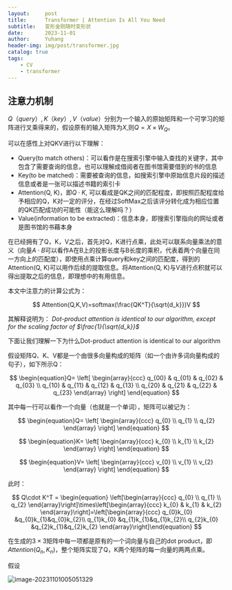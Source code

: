 ```yaml
---
layout:     post
title:      Transformer | Attention Is All You Need
subtitle:   变形金刚随时变形状
date:       2023-11-01
author:     Yuhang
header-img: img/post/transformer.jpg
catalog: true
tags:
    - CV 
    - transformer
---
```








## 注意力机制

$Q（query）,K（key）,V（value）$分别为一个输入的原始矩阵和一个可学习的矩阵进行叉乘得来的，假设原有的输入矩阵为$X$,则$Q = X \times W_Q$。 



可以在感性上对QKV进行以下理解：

- Query(to match others)：可以看作是在搜索引擎中输入查找的关键字，其中包含了需要查询的信息，也可以理解成借阅者在图书馆需要借到的书的信息
- Key(to be matched)：需要被查询的信息，如搜索引擎中原始信息片段的描述信息或者是一张可以描述书籍的索引卡
- Attention(Q, K)，即$Q \cdot K$, 可以看成是QK之间的匹配程度，即按照匹配程度给予相应的Q，K对一定的评分，在经过SoftMax之后该评分转化成为相应位置的QK匹配成功的可能性（能这么理解吗？）
- Value(information to be extracted)：信息本身，即搜索引擎指向的网址或者是图书馆的书藉本身



在已经拥有了Q，K，V之后，首先对Q，K进行点乘，此处可以联系向量乘法的意义（向量$A\cdot B$可以看作A在B上的投影长度与B长度的乘积，代表着两个向量在同一方向上的匹配度），即使用点乘计算query和key之间的匹配度，得到的Attention(Q, K)可以用作后续的提取信息。将Attention(Q, K)与V进行点积就可以得出提取之后的信息，即理想中的有用信息。

本文中注意力的计算公式为：

$$
Attention(Q,K,V)=softmax(\frac{QK^T}{\sqrt{d_k}})V
$$

其解释说明为： *Dot-product attention is identical to our algorithm, except for the scaling factor of $\frac{1}{\sqrt{d_k}}$*

下面让我们理解一下为什么Dot-product attention is identical to our algorithm

假设矩阵Q、K、V都是一个由很多向量构成的矩阵（如一个由许多词向量构成的句子），如下所示Q：

$$
\begin{equation}Q=
 \left[
 \begin{array}{ccc}
     q_{00} & q_{01} & q_{02} & q_{03} \\
     q_{10} & q_{11} & q_{12} & q_{13} \\
     q_{20} & q_{21} & q_{22} & q_{23}
 \end{array}
 \right]        
 \end{equation}
$$

 其中每一行可以看作一个向量（也就是一个单词），矩阵可以被记为：

$$
\begin{equation}Q=
 \left[
 \begin{array}{ccc}
     q_{0}  \\
     q_{1}  \\
     q_{2} 
 \end{array}
 \right]        
 \end{equation}
$$

$$
\begin{equation}K=
 \left[
 \begin{array}{ccc}
     k_{0}  \\
     k_{1}  \\
     k_{2} 
 \end{array}
 \right]        
 \end{equation}
$$

$$
\begin{equation}V=
 \left[
 \begin{array}{ccc}
     v_{0}  \\
     v_{1}  \\
     v_{2} 
 \end{array}
 \right]        
 \end{equation}
$$

此时：

$$
Q\cdot K^T = \begin{equation}
 \left[\begin{array}{ccc}
     q_{0}  \\
     q_{1}  \\
     q_{2} 
 \end{array}\right]\times\left[\begin{array}{ccc}
     k_{0}  &
     k_{1}  &
     k_{2} 
 \end{array}\right]=\left[\begin{array}{ccc}
     q_{0}k_{0}  &q_{0}k_{1}&q_{0}k_{2}\\
     q_{1}k_{0}  &q_{1}k_{1}&q_{1}k_{2}\\
     q_{2}k_{0}  &q_{2}k_{1}&q_{2}k_{2}
 \end{array}\right]\end{equation}
$$

在生成的$3\times3$矩阵中每一项都是原有的一个词向量与自己的dot product，即$Attention(Q_n, K_n)$，整个矩阵实现了Q，K两个矩阵的每一向量的两两点乘。

假设

![image-20231101005051329](https://i.imgur.com/CUY9bvM.png)
